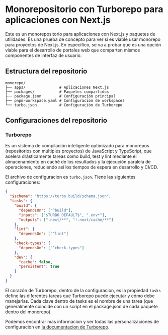# Monorepositorio con Turborepo para aplicaciones con Next.js

Este es un monorepositorio para aplicaciones con Next.js y paquetes de utilidades. Es una prueba de concepto para ver si es viable usar monorepo para proyectos de Next.js. En especifico, se va a probar que es una opción viable para el desarrollo de portales web que comparten mismos componentes de interfaz de usuario.

## Estructura del repositorio

```
monorepo/
├── apps/               # Aplicaciones Next.js
├── packages/           # Paquetes compartidos
├── package.json        # Configuración principal
├── pnpm-workspace.yaml # Configuración de workspaces
└── turbo.json          # Configuración de Turborepo
```

## Configuraciones del repositorio

### Turborepo

Es un sistema de compilación inteligente optimizado para monorepos (repositorios con múltiples proyectos) de JavaScript y TypeScript, que acelera drásticamente tareas como build, test y lint mediante el almacenamiento en caché de los resultados y la ejecución paralela de operaciones, reduciendo así los tiempos de espera en desarrollo y CI/CD.

El archivo de configuracion es `turbo.json`. Tiene las siguientes configuraciones:

```json
{
  "$schema": "https://turbo.build/schema.json",
  "tasks": {
    "build": {
      "dependsOn": ["^build"],
      "inputs": ["$TURBO_DEFAULT$", ".env*"],
      "outputs": [".next/**", "!.next/cache/**"]
    },
    "lint": {
      "dependsOn": ["^lint"]
    },
    "check-types": {
      "dependsOn": ["^check-types"]
    },
    "dev": {
      "cache": false,
      "persistent": true
    }
  }
}
```

El corazón de Turborepo, dentro de la configuracion, es la propiedad `tasks` define las diferentes tareas que Turborepo puede ejecutar y cómo debe manejarlas. Cada clave dentro de tasks es el nombre de una tarea (que generalmente coincide con un script en el package.json de cada paquete dentro del monorepo).

Podemos encontrar mas informacion y ver todas las personalizaciones de configuracion en [la documentacion de Turborepo](https://turbo.build/docs/reference/configuration).

